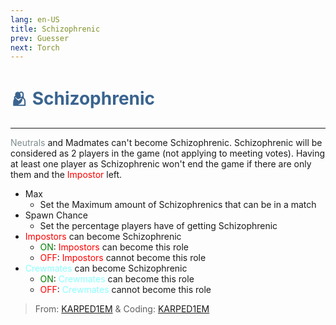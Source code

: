 ```yaml
---
lang: en-US
title: Schizophrenic
prev: Guesser
next: Torch
---
```


# <font color=#3a648f>🫂 <b>Schizophrenic</b></font> <Badge text="Mixed" type="tip" vertical="middle"/>
---

<p><font color=#7f8c8d>Neutrals</font> and Madmates can't become Schizophrenic. Schizophrenic will be considered as 2 players in the game (not applying to meeting votes). Having at least one player as Schizophrenic won't end the game if there are only them and the <font color=red>Impostor</font> left.</p>

* Max
  * Set the Maximum amount of Schizophrenics that can be in a match
* Spawn Chance
  * Set the percentage players have of getting Schizophrenic 
* <font color=red>Impostors</font> can become Schizophrenic
  * <font color=green>ON</font>: <font color=red>Impostors</font> can become this role
  * <font color=red>OFF</font>: <font color=red>Impostors</font> cannot become this role
* <font color=#8cffff>Crewmates</font> can become Schizophrenic
  * <font color=green>ON</font>: <font color=#8cffff>Crewmates</font> can become this role
  * <font color=red>OFF</font>: <font color=#8cffff>Crewmates</font> cannot become this role


> From: [KARPED1EM](https://github.com/KARPED1EM) &  Coding: [KARPED1EM](https://github.com/KARPED1EM)
